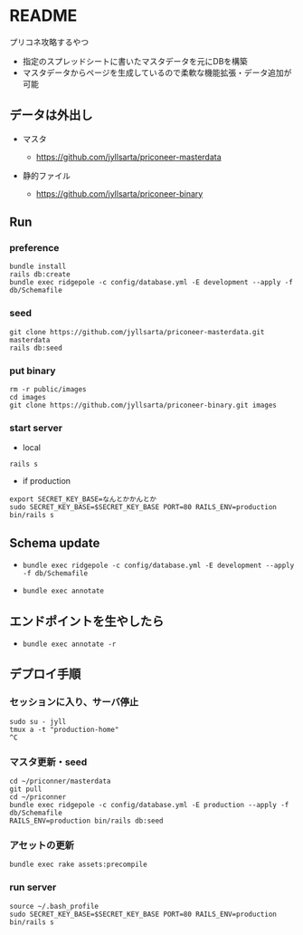 # README

プリコネ攻略するやつ

* 指定のスプレッドシートに書いたマスタデータを元にDBを構築
* マスタデータからページを生成しているので柔軟な機能拡張・データ追加が可能

## データは外出し

* マスタ
  * https://github.com/jyllsarta/priconeer-masterdata
  
* 静的ファイル
  * https://github.com/jyllsarta/priconeer-binary

## Run

### preference

```shell
bundle install
rails db:create
bundle exec ridgepole -c config/database.yml -E development --apply -f db/Schemafile
```

### seed

```shell
git clone https://github.com/jyllsarta/priconeer-masterdata.git masterdata
rails db:seed
```

### put binary

```shell
rm -r public/images
cd images
git clone https://github.com/jyllsarta/priconeer-binary.git images
```

### start server

* local

```shell
rails s
```

* if production

```shell
export SECRET_KEY_BASE=なんとかかんとか
sudo SECRET_KEY_BASE=$SECRET_KEY_BASE PORT=80 RAILS_ENV=production bin/rails s
```

## Schema update

* `bundle exec ridgepole -c config/database.yml -E development --apply -f db/Schemafile`

* `bundle exec annotate`

## エンドポイントを生やしたら

* `bundle exec annotate -r`

## デプロイ手順

### セッションに入り、サーバ停止

```shell
sudo su - jyll
tmux a -t "production-home"
^C
```

### マスタ更新・seed

```shell
cd ~/priconner/masterdata
git pull
cd ~/priconner
bundle exec ridgepole -c config/database.yml -E production --apply -f db/Schemafile
RAILS_ENV=production bin/rails db:seed
```

### アセットの更新

```shell
bundle exec rake assets:precompile
```

### run server

```shell
source ~/.bash_profile
sudo SECRET_KEY_BASE=$SECRET_KEY_BASE PORT=80 RAILS_ENV=production bin/rails s
```
